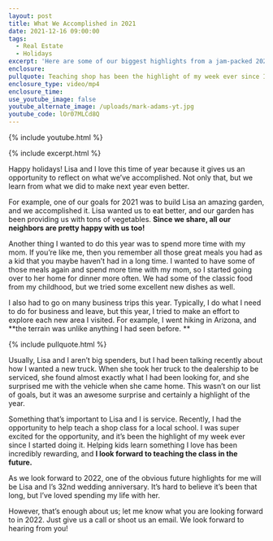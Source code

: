 ```yaml
---
layout: post
title: What We Accomplished in 2021
date: 2021-12-16 09:00:00
tags:
  - Real Estate
  - Holidays
excerpt: 'Here are some of our biggest highlights from a jam-packed 2021. '
enclosure:
pullquote: Teaching shop has been the highlight of my week ever since I started doing it.
enclosure_type: video/mp4
enclosure_time:
use_youtube_image: false
youtube_alternate_image: /uploads/mark-adams-yt.jpg
youtube_code: lOr07MLCd8Q
---
```

{% include youtube.html %}

{% include excerpt.html %}

Happy holidays\! Lisa and I love this time of year because it gives us an opportunity to reflect on what we’ve accomplished. Not only that, but we learn from what we did to make next year even better.&nbsp;

For example, one of our goals for 2021 was to build Lisa an amazing garden, and we accomplished it. Lisa wanted us to eat better, and our garden has been providing us with tons of vegetables. **Since we share, all our neighbors are pretty happy with us too\!**

Another thing I wanted to do this year was to spend more time with my mom. If you’re like me, then you remember all those great meals you had as a kid that you maybe haven’t had in a long time. I wanted to have some of those meals again and spend more time with my mom, so I started going over to her home for dinner more often. We had some of the classic food from my childhood, but we tried some excellent new dishes as well.&nbsp;

I also had to go on many business trips this year. Typically, I do what I need to do for business and leave, but this year, I tried to make an effort to explore each new area I visited. For example, I went hiking in Arizona, and \*\*the terrain was unlike anything I had seen before. \*\*

{% include pullquote.html %}

Usually, Lisa and I aren’t big spenders, but I had been talking recently about how I wanted a new truck. When she took her truck to the dealership to be serviced, she found almost exactly what I had been looking for, and she surprised me with the vehicle when she came home. This wasn’t on our list of goals, but it was an awesome surprise and certainly a highlight of the year.&nbsp;

Something that’s important to Lisa and I is service. Recently, I had the opportunity to help teach a shop class for a local school. I was super excited for the opportunity, and it’s been the highlight of my week ever since I started doing it. Helping kids learn something I love has been incredibly rewarding, and **I look forward to teaching the class in the future.&nbsp;**

As we look forward to 2022, one of the obvious future highlights for me will be Lisa and I’s 32nd wedding anniversary. It’s hard to believe it’s been that long, but I’ve loved spending my life with her.&nbsp;

However, that’s enough about us; let me know what you are looking forward to in 2022. Just give us a call or shoot us an email. We look forward to hearing from you\!

&nbsp;
